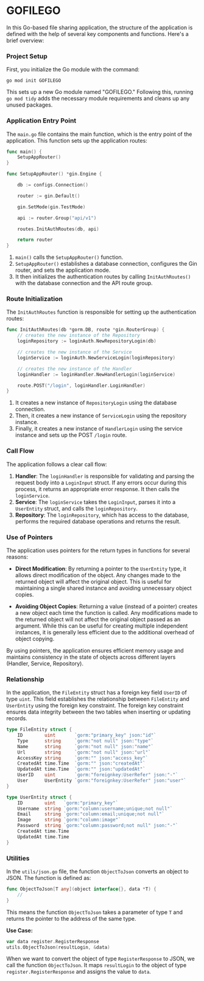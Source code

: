 # GOFILEGO

In this Go-based file sharing application, the structure of the application is defined with the help of several key components and functions. Here's a brief overview:

### Project Setup
First, you initialize the Go module with the command:
```shell
go mod init GOFILEGO
```
This sets up a new Go module named "GOFILEGO." Following this, running `go mod tidy` adds the necessary module requirements and cleans up any unused packages.

### Application Entry Point
The `main.go` file contains the main function, which is the entry point of the application. This function sets up the application routes:

```go
func main() {
	SetupAppRouter()
}

func SetupAppRouter() *gin.Engine {

	db := configs.Connection()

	router := gin.Default()

	gin.SetMode(gin.TestMode)

	api := router.Group("api/v1")

	routes.InitAuthRoutes(db, api)

	return router
}
```

1. `main()` calls the `SetupAppRouter()` function.
2. `SetupAppRouter()` establishes a database connection, configures the Gin router, and sets the application mode.
3. It then initializes the authentication routes by calling `InitAuthRoutes()` with the database connection and the API route group.

### Route Initialization
The `InitAuthRoutes` function is responsible for setting up the authentication routes:

```go
func InitAuthRoutes(db *gorm.DB, route *gin.RouterGroup) {
    // creates the new instance of the Repository
	loginRepository := loginAuth.NewRepositoryLogin(db)

    // creates the new instance of the Service
	loginService := loginAuth.NewServiceLogin(loginRepository)

    // creates the new instance of the Handler
	loginHandler := loginHandler.NewHandlerLogin(loginService)

	route.POST("/login", loginHandler.LoginHandler)
}
```

1. It creates a new instance of `RepositoryLogin` using the database connection.
2. Then, it creates a new instance of `ServiceLogin` using the repository instance.
3. Finally, it creates a new instance of `HandlerLogin` using the service instance and sets up the POST `/login` route.

### Call Flow
The application follows a clear call flow:

1. **Handler**: The `loginHandler` is responsible for validating and parsing the request body into a `LoginInput` struct. If any errors occur during this process, it returns an appropriate error response. It then calls the `loginService`.
2. **Service**: The `loginService` takes the `LoginInput`, parses it into a `UserEntity` struct, and calls the `loginRepository`.
3. **Repository**: The `loginRepository`, which has access to the database, performs the required database operations and returns the result.

### Use of Pointers
The application uses pointers for the return types in functions for several reasons:

- **Direct Modification**: By returning a pointer to the `UserEntity` type, it allows direct modification of the object. Any changes made to the returned object will affect the original object. This is useful for maintaining a single shared instance and avoiding unnecessary object copies.
  
- **Avoiding Object Copies**: Returning a value (instead of a pointer) creates a new object each time the function is called. Any modifications made to the returned object will not affect the original object passed as an argument. While this can be useful for creating multiple independent instances, it is generally less efficient due to the additional overhead of object copying.

By using pointers, the application ensures efficient memory usage and maintains consistency in the state of objects across different layers (Handler, Service, Repository).

### Relationship
In the application, the `FileEntity` struct has a foreign key field `UserID` of type `uint`. This field establishes the relationship between `FileEntity` and `UserEntity` using the foreign key constraint. The foreign key constraint ensures data integrity between the two tables when inserting or updating records.

```go
type FileEntity struct {
	ID        uint       `gorm:"primary_key" json:"id"`
	Type      string     `gorm:"not null" json:"type"`
	Name      string     `gorm:"not null" json:"name"`
	Url       string     `gorm:"not null" json:"url"`
	AccessKey string     `gorm:"" json:"access_key"`
	CreatedAt time.Time  `gorm:"" json:"createdAt"`
	UpdatedAt time.Time  `gorm:"" json:"updatedAt"`
	UserID    uint       `gorm:"foreignkey:UserRefer" json:"-"`
	User      UserEntity `gorm:"foreignkey:UserRefer" json:"user"`
}

type UserEntity struct {
	ID        uint   `gorm:"primary_key"`
	Username  string `gorm:"column:username;unique;not null"`
	Email     string `gorm:"column:email;unique;not null"`
	Image     string `gorm:"column:image"`
	Password  string `gorm:"column:password;not null" json:"-"`
	CreatedAt time.Time
	UpdatedAt time.Time
}
```

### Utilities
In the `utils/json.go` file, the function `ObjectToJson` converts an object to JSON. The function is defined as:

```go
func ObjectToJson[T any](object interface{}, data *T) {
	// 
}
```

This means the function `ObjectToJson` takes a parameter of type `T` and returns the pointer to the address of the same type.

**Use Case:**

```go
var data register.RegisterResponse
utils.ObjectToJson(resultLogin, &data)
```

When we want to convert the object of type `RegisterResponse` to JSON, we call the function `ObjectToJson`. It maps `resultLogin` to the object of type `register.RegisterResponse` and assigns the value to `data`.
